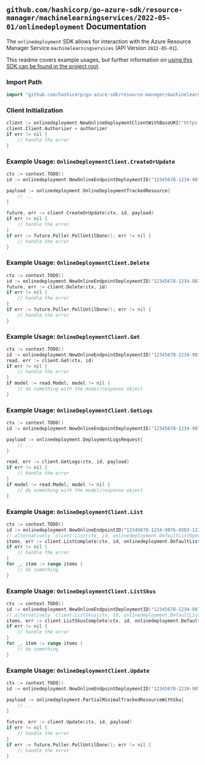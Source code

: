 
## `github.com/hashicorp/go-azure-sdk/resource-manager/machinelearningservices/2022-05-01/onlinedeployment` Documentation

The `onlinedeployment` SDK allows for interaction with the Azure Resource Manager Service `machinelearningservices` (API Version `2022-05-01`).

This readme covers example usages, but further information on [using this SDK can be found in the project root](https://github.com/hashicorp/go-azure-sdk/tree/main/docs).

### Import Path

```go
import "github.com/hashicorp/go-azure-sdk/resource-manager/machinelearningservices/2022-05-01/onlinedeployment"
```


### Client Initialization

```go
client := onlinedeployment.NewOnlineDeploymentClientWithBaseURI("https://management.azure.com")
client.Client.Authorizer = authorizer
if err != nil {
	// handle the error
}
```


### Example Usage: `OnlineDeploymentClient.CreateOrUpdate`

```go
ctx := context.TODO()
id := onlinedeployment.NewOnlineEndpointDeploymentID("12345678-1234-9876-4563-123456789012", "example-resource-group", "workspaceValue", "endpointValue", "deploymentValue")

payload := onlinedeployment.OnlineDeploymentTrackedResource{
	// ...
}

future, err := client.CreateOrUpdate(ctx, id, payload)
if err != nil {
	// handle the error
}
if err := future.Poller.PollUntilDone(); err != nil {
	// handle the error
}
```


### Example Usage: `OnlineDeploymentClient.Delete`

```go
ctx := context.TODO()
id := onlinedeployment.NewOnlineEndpointDeploymentID("12345678-1234-9876-4563-123456789012", "example-resource-group", "workspaceValue", "endpointValue", "deploymentValue")
future, err := client.Delete(ctx, id)
if err != nil {
	// handle the error
}
if err := future.Poller.PollUntilDone(); err != nil {
	// handle the error
}
```


### Example Usage: `OnlineDeploymentClient.Get`

```go
ctx := context.TODO()
id := onlinedeployment.NewOnlineEndpointDeploymentID("12345678-1234-9876-4563-123456789012", "example-resource-group", "workspaceValue", "endpointValue", "deploymentValue")
read, err := client.Get(ctx, id)
if err != nil {
	// handle the error
}
if model := read.Model; model != nil {
	// do something with the model/response object
}
```


### Example Usage: `OnlineDeploymentClient.GetLogs`

```go
ctx := context.TODO()
id := onlinedeployment.NewOnlineEndpointDeploymentID("12345678-1234-9876-4563-123456789012", "example-resource-group", "workspaceValue", "endpointValue", "deploymentValue")

payload := onlinedeployment.DeploymentLogsRequest{
	// ...
}

read, err := client.GetLogs(ctx, id, payload)
if err != nil {
	// handle the error
}
if model := read.Model; model != nil {
	// do something with the model/response object
}
```


### Example Usage: `OnlineDeploymentClient.List`

```go
ctx := context.TODO()
id := onlinedeployment.NewOnlineEndpointID("12345678-1234-9876-4563-123456789012", "example-resource-group", "workspaceValue", "endpointValue")
// alternatively `client.List(ctx, id, onlinedeployment.DefaultListOperationOptions())` can be used to do batched pagination
items, err := client.ListComplete(ctx, id, onlinedeployment.DefaultListOperationOptions())
if err != nil {
	// handle the error
}
for _, item := range items {
	// do something
}
```


### Example Usage: `OnlineDeploymentClient.ListSkus`

```go
ctx := context.TODO()
id := onlinedeployment.NewOnlineEndpointDeploymentID("12345678-1234-9876-4563-123456789012", "example-resource-group", "workspaceValue", "endpointValue", "deploymentValue")
// alternatively `client.ListSkus(ctx, id, onlinedeployment.DefaultListSkusOperationOptions())` can be used to do batched pagination
items, err := client.ListSkusComplete(ctx, id, onlinedeployment.DefaultListSkusOperationOptions())
if err != nil {
	// handle the error
}
for _, item := range items {
	// do something
}
```


### Example Usage: `OnlineDeploymentClient.Update`

```go
ctx := context.TODO()
id := onlinedeployment.NewOnlineEndpointDeploymentID("12345678-1234-9876-4563-123456789012", "example-resource-group", "workspaceValue", "endpointValue", "deploymentValue")

payload := onlinedeployment.PartialMinimalTrackedResourceWithSku{
	// ...
}

future, err := client.Update(ctx, id, payload)
if err != nil {
	// handle the error
}
if err := future.Poller.PollUntilDone(); err != nil {
	// handle the error
}
```
